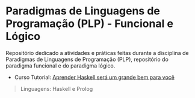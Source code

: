 # Paradigmas de Linguagens de Programação (PLP) - Funcional e Lógico

Repositório dedicado a atividades e práticas feitas durante a disciplina de Paradigmas de Linguagens de Programação (PLP), repositório do paradigma funcional e do paradigma lógico.


- Curso Tutorial: [Aprender Haskell será um grande bem para você](http://haskell.tailorfontela.com.br/)

> Linguagens: Haskell e Prolog
